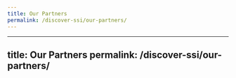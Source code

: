 ```yaml
---
title: Our Partners
permalink: /discover-ssi/our-partners/
---
```

---
title: Our Partners
permalink: /discover-ssi/our-partners/
---
